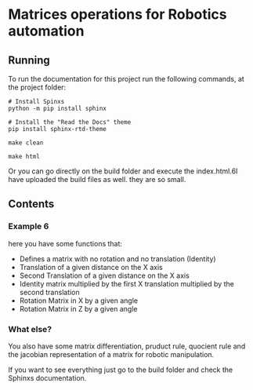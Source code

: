 # Matrices operations for Robotics automation


## Running


To run the documentation for this project run the following commands, at the project folder:

```
# Install Spinxs
python -m pip install sphinx

# Install the "Read the Docs" theme
pip install sphinx-rtd-theme

make clean

make html
```

Or you can go directly on the build folder and execute the index.html.6I have uploaded the build files as well. they are so small.


## Contents

### Example 6

here you have some functions that:

* Defines a matrix with no rotation and no translation (Identity)
* Translation of a given distance on the X axis
* Second Translation of a given distance on the X axis
* Identity matrix multiplied by the first X translation multiplied by the second translation
* Rotation Matrix in X by a given angle
* Rotation Matrix in Z by a given angle

### What else?

You also have some matrix differentiation, pruduct rule, quocient rule and the jacobian representation of a matrix for robotic manipulation.

If you want to see everything just go to the build folder and check the Sphinxs documentation.


